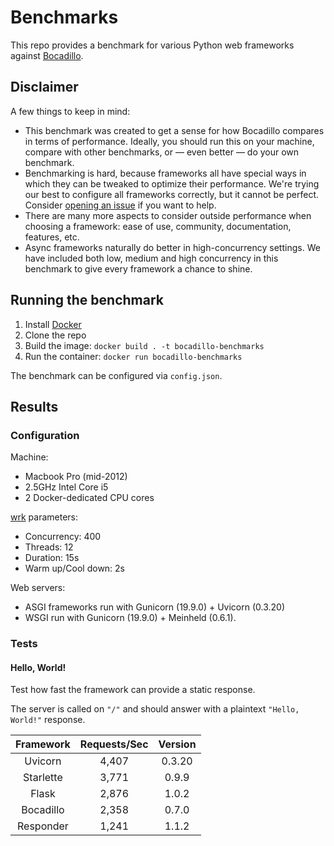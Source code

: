 # Benchmarks

This repo provides a benchmark for various Python web frameworks against [Bocadillo].

## Disclaimer

A few things to keep in mind:

- This benchmark was created to get a sense for how Bocadillo compares in terms of performance. Ideally, you should run this on your machine, compare with other benchmarks, or — even better — do your own benchmark.
- Benchmarking is hard, because frameworks all have special ways in which they can be tweaked to optimize their performance. We're trying our best to configure all frameworks correctly, but it cannot be perfect. Consider [opening an issue](https://github.com/bocadilloproject/benchmarks/issues/new) if you want to help.
- There are many more aspects to consider outside performance when choosing a framework: ease of use, community, documentation, features, etc.
- Async frameworks naturally do better in high-concurrency settings. We have included both low, medium and high concurrency in this benchmark to give every framework a chance to shine.

## Running the benchmark

1. Install [Docker]
2. Clone the repo
3. Build the image: `docker build . -t bocadillo-benchmarks`
4. Run the container: `docker run bocadillo-benchmarks`

The benchmark can be configured via `config.json`.

## Results

### Configuration

Machine:

- Macbook Pro (mid-2012)
- 2.5GHz Intel Core i5
- 2 Docker-dedicated CPU cores

[wrk] parameters:

- Concurrency: 400
- Threads: 12
- Duration: 15s
- Warm up/Cool down: 2s

Web servers:

- ASGI frameworks run with Gunicorn (19.9.0) + Uvicorn (0.3.20)
- WSGI run with Gunicorn (19.9.0) + Meinheld (0.6.1).

### Tests

#### Hello, World!

Test how fast the framework can provide a static response.

The server is called on `"/"` and should answer with a plaintext `"Hello, World!"` response.

| Framework | Requests/Sec | Version |
|:---------:|:------------:|:-------:|
| Uvicorn | 4,407 | 0.3.20 |
| Starlette | 3,771 | 0.9.9 |
| Flask | 2,876 | 1.0.2 |
| Bocadillo | 2,358 | 0.7.0 |
| Responder | 1,241 | 1.1.2 |

[Docker]: https://docs.docker.com/install/
[Bocadillo]: https://github.com/bocadilloproject/bocadillo
[wrk]: https://github.com/wg/wrk
